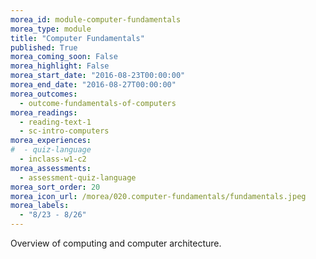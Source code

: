 ```yaml
---
morea_id: module-computer-fundamentals
morea_type: module
title: "Computer Fundamentals"
published: True
morea_coming_soon: False
morea_highlight: False
morea_start_date: "2016-08-23T00:00:00"
morea_end_date: "2016-08-27T00:00:00"
morea_outcomes: 
  - outcome-fundamentals-of-computers
morea_readings: 
  - reading-text-1
  - sc-intro-computers
morea_experiences: 
#  - quiz-language
  - inclass-w1-c2
morea_assessments: 
  - assessment-quiz-language
morea_sort_order: 20
morea_icon_url: /morea/020.computer-fundamentals/fundamentals.jpeg
morea_labels: 
  - "8/23 - 8/26"
---
```


Overview of computing and computer architecture.


  
